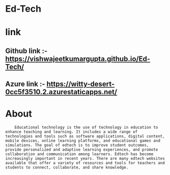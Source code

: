 # Ed-Tech

# link 
   ## Github link   :-      https://vishwajeetkumargupta.github.io/Ed-Tech/ 
   ## Azure link    :-      https://witty-desert-0cc5f3510.2.azurestaticapps.net/

# About
        Educational technology is the use of technology in education to enhance teaching and learning. It includes a wide range of technologies and tools such as software applications, digital content, mobile devices, online learning platforms, and educational games and simulations. The goal of edtech is to improve student outcomes, provide personalized and adaptive learning experiences, and promote collaboration and communication among learners. Edtech has become increasingly important in recent years. There are many edtech websites available that offer a variety of resources and tools for teachers and students to connect, collaborate, and share knowledge.

